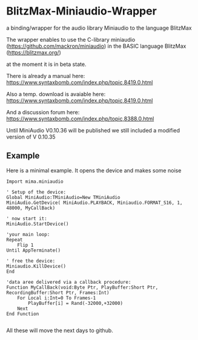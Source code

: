 # BlitzMax-Miniaudio-Wrapper
a binding/wrapper for the audio library Miniaudio to the language BlitzMax  

The wrapper enables to use the C-library miniaudio (https://github.com/mackron/miniaudio) in the BASIC language BlitzMax (https://blitzmax.org/)

at the moment it is in beta state. 

There is already a manual here: https://www.syntaxbomb.com/index.php/topic,8419.0.html 

Also a temp. download is avaiable here: https://www.syntaxbomb.com/index.php/topic,8419.0.html

And a discussion forum here: https://www.syntaxbomb.com/index.php/topic,8388.0.html

Until MiniAudio V0.10.36 will be published we still included a modified version of V 0.10.35

## Example

Here is a minimal example. It opens the device and makes some noise
```
Import mima.miniaudio

' Setup of the device:
Global MiniAudio:TMiniAudio=New TMiniAudio
MiniAudio.GetDevice( MiniAudio.PLAYBACK, Miniaudio.FORMAT_S16, 1, 48000, MyCallBack)

' now start it:
MiniAudio.StartDevice()

'your main loop:
Repeat
	Flip 1
Until AppTerminate()

' free the device:
Miniaudio.KillDevice()
End 

'data aree delivered via a callback procedure:
Function MyCallBack(void:Byte Ptr, PlayBuffer:Short Ptr, RecordingBuffer:Short Ptr, Frames:Int)
	For Local i:Int=0 To Frames-1
		PlayBuffer[i] = Rand(-32000,+32000)
	Next 
End Function 


```


All these will move the next days to github.





